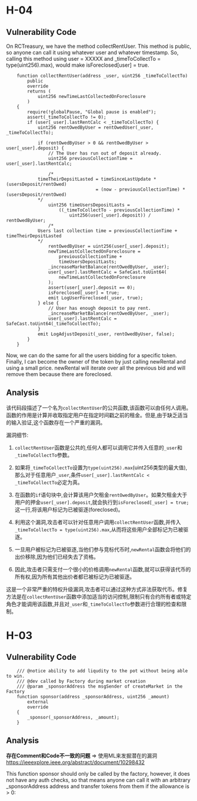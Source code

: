 #  H-04
## Vulnerability Code
On RCTreasury, we have the method collectRentUser. This method is public, so anyone can call it using whatever user and whatever timestamp.
So, calling this method using user = XXXXX and _timeToCollectTo = type(uint256).max), would make isForeclosed[user] = true.

```solidity
    function collectRentUser(address _user, uint256 _timeToCollectTo)
        public
        override
        returns (
            uint256 newTimeLastCollectedOnForeclosure
        )
    {
        require(!globalPause, "Global pause is enabled");
        assert(_timeToCollectTo != 0);
        if (user[_user].lastRentCalc < _timeToCollectTo) {
            uint256 rentOwedByUser = rentOwedUser(_user, _timeToCollectTo);

            if (rentOwedByUser > 0 && rentOwedByUser > user[_user].deposit) {
                // The User has run out of deposit already.
                uint256 previousCollectionTime = user[_user].lastRentCalc;

                /*
            timeTheirDepsitLasted = timeSinceLastUpdate * (usersDeposit/rentOwed)
                                  = (now - previousCollectionTime) * (usersDeposit/rentOwed)
            */
                uint256 timeUsersDepositLasts =
                    ((_timeToCollectTo - previousCollectionTime) *
                        uint256(user[_user].deposit)) / rentOwedByUser;
                /*
            Users last collection time = previousCollectionTime + timeTheirDepsitLasted
            */
                rentOwedByUser = uint256(user[_user].deposit);
                newTimeLastCollectedOnForeclosure =
                    previousCollectionTime +
                    timeUsersDepositLasts;
                _increaseMarketBalance(rentOwedByUser, _user);
                user[_user].lastRentCalc = SafeCast.toUint64(
                    newTimeLastCollectedOnForeclosure
                );
                assert(user[_user].deposit == 0);
                isForeclosed[_user] = true;
                emit LogUserForeclosed(_user, true);
            } else {
                // User has enough deposit to pay rent.
                _increaseMarketBalance(rentOwedByUser, _user);
                user[_user].lastRentCalc = SafeCast.toUint64(_timeToCollectTo);
            }
            emit LogAdjustDeposit(_user, rentOwedByUser, false);
        }
    }
```

Now, we can do the same for all the users bidding for a specific token.
Finally, I can become the owner of the token by just calling newRental and using a small price. newRental will iterate over all the previous bid and will remove them because there are foreclosed.

## Analysis
该代码段描述了一个名为`collectRentUser`的公共函数,该函数可以由任何人调用。函数的作用是计算并收取指定用户在指定时间戳之前的租金。但是,由于缺乏适当的输入验证,这个函数存在一个严重的漏洞。

漏洞细节:

1. `collectRentUser`函数是公共的,任何人都可以调用它并传入任意的`_user`和`_timeToCollectTo`参数。

2. 如果将`_timeToCollectTo`设置为`type(uint256).max`(uint256类型的最大值),那么对于任意用户`_user`,条件`user[_user].lastRentCalc < _timeToCollectTo`必定为真。

3. 在函数的`if`语句块中,会计算该用户欠租金`rentOwedByUser`。如果欠租金大于用户的押金`user[_user].deposit`,就会执行到`isForeclosed[_user] = true;`这一行,将该用户标记为已被驱逐(foreclosed)。

4. 利用这个漏洞,攻击者可以针对任意用户调用`collectRentUser`函数,并传入`_timeToCollectTo = type(uint256).max`,从而将这些用户全部标记为已被驱逐。

5. 一旦用户被标记为已被驱逐,当他们参与竞标代币时,`newRental`函数会将他们的出价移除,因为他们已经失去了资格。

6. 因此,攻击者只需支付一个很小的价格调用`newRental`函数,就可以获得该代币的所有权,因为所有其他出价者都已被标记为已被驱逐。

这是一个非常严重的特权升级漏洞,攻击者可以通过这种方式非法获取代币。修复方法是在`collectRentUser`函数中添加适当的访问控制,限制只有合约所有者或特定角色才能调用该函数,并且对`_user`和`_timeToCollectTo`参数进行合理的检查和限制。

#  H-03
## Vulnerability Code
```solidity
    /// @notice ability to add liqudity to the pot without being able to win.
    /// @dev called by Factory during market creation
    /// @param _sponsorAddress the msgSender of createMarket in the Factory
    function sponsor(address _sponsorAddress, uint256 _amount)
        external
        override
    {
        _sponsor(_sponsorAddress, _amount);
    }
```

## Analysis
**存在Comment和Code不一致的问题** => 使用ML来发掘潜在的漏洞
https://ieeexplore.ieee.org/abstract/document/10298432

This function sponsor should only be called by the factory, however, it does not have any auth checks, so that means anyone can call it with an arbitrary _sponsorAddress address and transfer tokens from them if the allowance is > 0:
